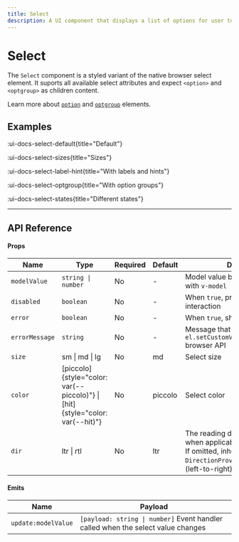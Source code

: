 ```yaml
---
title: Select
description: A UI component that displays a list of options for user to pick from.
---
```


# Select

The `Select` component is a styled variant of the native browser select element. It suports all available select attributes and expect `<option>` and `<optgroup>` as children content.

Learn more about [`option`](https://developer.mozilla.org/ru/docs/Web/HTML/Element/option) and [`optgroup`](https://developer.mozilla.org/ru/docs/Web/HTML/Element/optgroup) elements.

## Examples

:ui-docs-select-default{title="Default"}

:ui-docs-select-sizes{title="Sizes"}

:ui-docs-select-label-hint{title="With labels and hints"}

:ui-docs-select-optgroup{title="With option groups"}

:ui-docs-select-states{title="Different states"}

___

## API Reference

#### Props

| Name | Type | Required | Default | Description |
|------|------|----------|---------|-------------|
| `modelValue` | `string \| number` | No | - | Model value binding. Can be bound with `v-model` |
| `disabled` | `boolean` | No | - | When `true`, prevents user from interaction |
| `error` | `boolean` | No | - | When `true`, shows error state |
| `errorMessage` | `string` | No | - | Message that will be provided to `el.setCustomValidity(errorMessage)` browser API |
| `size` | sm \| md \| lg | No | md | Select size |
| `color` | [piccolo]{style="color: var(--piccolo)"} \| [hit]{style="color: var(--hit)"} | No | piccolo | Select color |
| `dir` | ltr \| rtl | No | ltr | The reading direction of the select when applicable.<br>If omitted, inherits globally from `DirectionProvider` or assumes LTR (left-to-right) reading mode |

#### Emits

| Name | Payload |
|------|---------|
| `update:modelValue` | `[payload: string \| number]` Event handler called when the select value changes |
